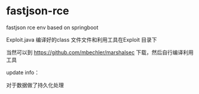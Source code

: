 # fastjson-rce
fastjson rce env based on springboot

Exploit.java  编译好的class 文件文件和利用工具在Exploit 目录下

当然可以到 https://github.com/mbechler/marshalsec 下载，然后自行编译利用工具

update info：

对于数据做了持久化处理
